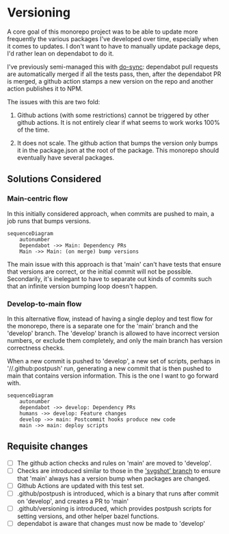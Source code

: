 # Versioning

A core goal of this monorepo project was to be able to update more frequently the various packages I've developed over time, especially when it comes to updates. I don't want to have to manually update package deps, I'd rather lean on dependabot to do it.

I've previously semi-managed this with [do-sync]: dependabot pull requests are automatically merged if all the tests pass, then, after the dependabot PR is merged, a github action stamps a new version on the repo and another action publishes it to NPM.

[do-sync]: https://github.com/Zemnmez/do-sync

The issues with this are two fold:

1. Github actions (with some restrictions) cannot be triggered by other github actions. It is not entirely clear if what seems to work works 100% of the time.

2. It does not scale. The github action that bumps the version only bumps it in the package.json at the root of the package. This monorepo should eventually have several packages.

## Solutions Considered

### Main-centric flow

In this initially considered approach, when commits are pushed to main, a job runs that bumps versions.

```mermaid
sequenceDiagram
    autonumber
    Dependabot ->> Main: Dependency PRs
    Main ->> Main: (on merge) bump versions
```

The main issue with this approach is that 'main' can't have tests that ensure that versions are correct, or the initial commit will not be possible. Secondarily, it's inelegant to have to separate out kinds of commits such that an infinite version bumping loop doesn't happen.

### Develop-to-main flow

In this alternative flow, instead of having a single deploy and test flow for the monorepo, there is a separate one for the 'main' branch and the 'develop' branch. The 'develop' branch is allowed to have incorrect version numbers, or exclude them completely, and only the main branch has version correctness checks.

When a new commit is pushed to 'develop', a new set of scripts, perhaps in '//.github:postpush' run, generating a new commit that is then pushed to main that contains version information. This is the one I want to go forward with.

```mermaid
sequenceDiagram
    autonumber
    dependabot ->> develop: Dependency PRs
    humans ->> develop: Feature changes
    develop ->> main: Postcommit hooks produce new code
    main ->> main: deploy scripts
```


## Requisite changes

 - [ ] The github action checks and rules on 'main' are moved to 'develop'.
 - [ ] Checks are introduced similar to those in the ['svgshot' branch][svgshot publish pr] to ensure
       that 'main' always has a version bump when packages are changed.
 - [ ] Github Actions are updated with this test set.
 - [ ] .github/postpush is introduced, which is a binary that runs after commit on 'develop', and
       creates a PR to 'main'
 - [ ] .github/versioning is introduced, which provides postpush scripts for setting versions, and
       other helper bazel functions.
 - [ ] dependabot is aware that changes must now be made to 'develop'

[svgshot publish pr]: https://github.com/Zemnmez/monorepo/pull/274